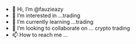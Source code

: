 - 👋 Hi, I’m @fauzieazy
- 👀 I’m interested in ...trading
- 🌱 I’m currently learning ...trading
- 💞️ I’m looking to collaborate on ... crypto trading
- 📫 How to reach me ...

<!---
fauzieazy/fauzieazy is a ✨ special ✨ repository because its `README.md` (this file) appears on your GitHub profile.
You can click the Preview link to take a look at your changes.
--->
